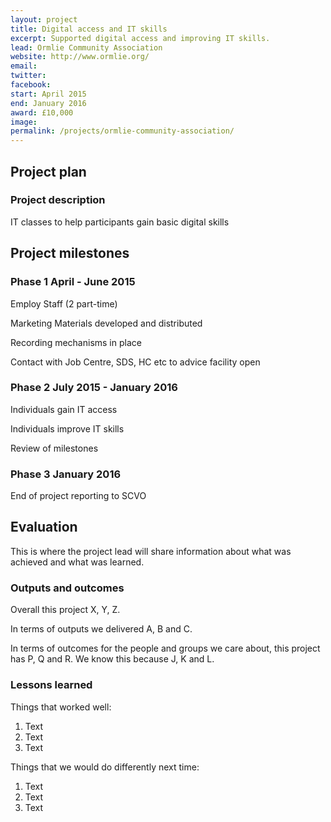 ```yaml
---
layout: project
title: Digital access and IT skills
excerpt: Supported digital access and improving IT skills.
lead: Ormlie Community Association
website: http://www.ormlie.org/
email: 
twitter: 
facebook: 
start: April 2015
end: January 2016
award: £10,000
image:
permalink: /projects/ormlie-community-association/ 
---
```


## Project plan

### Project description

IT classes to help participants gain basic digital skills


## Project milestones

### Phase 1 April - June 2015

Employ Staff (2 part-time) 

Marketing Materials developed and distributed 

Recording mechanisms in place 

Contact with Job Centre, SDS, HC etc to advice facility open

### Phase 2 July 2015 - January 2016

Individuals gain IT access 

Individuals improve IT skills 

Review of milestones

### Phase 3 January 2016

End of project reporting to SCVO


## Evaluation

This is where the project lead will share information about what was achieved and what was learned.

### Outputs and outcomes

Overall this project X, Y, Z.

In terms of outputs we delivered A, B and C.

In terms of outcomes for the people and groups we care about, this project has P, Q and R. We know this because J, K and L.

### Lessons learned

Things that worked well:

1. Text
2. Text
3. Text

Things that we would do differently next time:

1. Text
2. Text
3. Text
